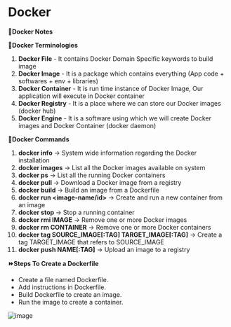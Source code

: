 # Docker
**:memo:Docker Notes**

**:page_facing_up:Docker Terminologies**

1) **Docker File** - It contains Docker Domain Specific keywords to build image
2) **Docker Image** - It is a package which contains everything (App code + softwares + env + libraries)
3) **Docker Container** - It is run time instance of Docker Image, Our application will execute in Docker container
4) **Docker Registry** - It is a place where we can store our Docker images (docker hub)
5) **Docker Engine** - It is a software using which we will create Docker images and Docker Container (docker daemon)


**:rocket:Docker Commands**

1) **docker info** -> System wide information regarding the Docker installation
2) **docker images** -> List all the Docker images available on system
3) **docker ps** -> List all the running Docker containers
4) **docker pull <image-name>** -> Download a Docker image from a registry
5) **docker build <PATH>** -> Build an image from a Dockerfile
6) **docker run <image-name/id>** -> Create and run a new container from an image
7) **docker stop <contaier-name>** -> Stop a running container
8) **docker rmi IMAGE** -> Remove one or more Docker images
9) **docker rm CONTAINER** -> Remove one or more Docker containers
10) **docker tag SOURCE_IMAGE[:TAG] TARGET_IMAGE[:TAG]** -> Create a tag TARGET_IMAGE that refers to SOURCE_IMAGE
11) **docker push NAME[:TAG]** -> Upload an image to a registry

**:fast_forward:Steps To Create a Dockerfile**
- Create a file named Dockerfile.
- Add instructions in Dockerfile.
- Build Dockerfile to create an image.
- Run the image to create a container.

![image](https://github.com/JayPansuriya/docker/assets/68367978/c12f8f80-8fad-4dc7-adbe-d6dc0b3461da)

